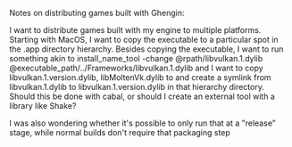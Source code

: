 Notes on distributing games built with Ghengin:

I want to distribute games built with my engine to multiple platforms. Starting
with MacOS, I want to copy the executable to a particular spot in the .app
directory hierarchy. Besides copying the executable, I want to run something
akin to install_name_tool -change @rpath/libvulkan.1.dylib
@executable_path/../Frameworks/libvulkan.1.dylib and I want to copy
libvulkan.1.version.dylib, libMoltenVk.dylib to and create a symlink from
libvulkan.1.dylib to libvulkan.1.version.dylib in that hierarchy directory.
Should this be done with cabal, or should I create an external tool with a
library like Shake?

I was also wondering whether it's possible to only run that at a "release"
stage, while normal builds don't require that packaging step


